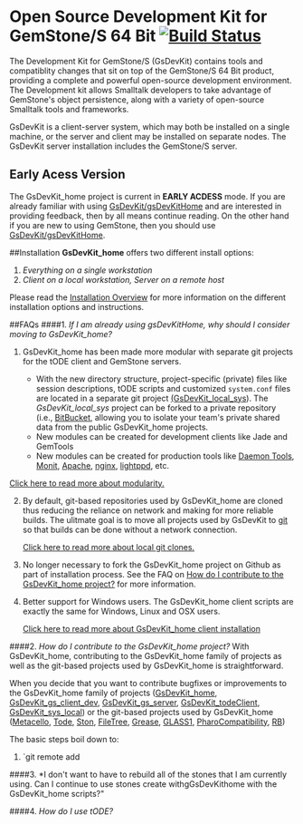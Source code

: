 # Open Source Development Kit for GemStone/S 64 Bit [![Build Status](https://travis-ci.org/GsDevKit/GsDevKit_home.svg?branch=master)](https://travis-ci.org/GsDevKit/GsDevKit_home)

The Development Kit for GemStone/S (GsDevKit) contains tools and compatiblity changes that sit on top of the GemStone/S 64 Bit product, providing a complete and powerful open-source development environment. The Development kit allows Smalltalk developers to take advantage of GemStone's object persistence, along with a variety of open-source Smalltalk tools and frameworks.

GsDevKit is a client-server system, which may both be installed on a single machine, or the server and client may be installed on separate nodes. The GsDevKit server installation includes the GemStone/S server.

## Early Acess Version
The GsDevKit_home project is current in **EARLY ACDESS** mode. If you are already familiar with using [GsDevKit/gsDevKitHome][1] and are interested in providing feedback, then by all means continue reading. On the other hand if you are new to using GemStone, then you should use [GsDevKit/gsDevKitHome][1].

##Installation
**GsDevKit_home** offers two different install options:  

1. *Everything on a single workstation*
2. *Client on a local workstation, Server on a remote host*

Please read the [Installation Overview][2] for more information on the different installation options and instructions.

##FAQs
####1. *If I am already using gsDevKitHome, why should I consider moving to GsDevKit_home?*

1. GsDevKit_home has been made more modular with separate git projects for the tODE client and GemStone servers.  

    - With the new directory structure, project-specific (private) files like session descriptions, tODE scripts and customized `system.conf` files are located in a separate git project [(GsDevKit_local_sys][5]). The *GsDevKit_local_sys* project can be forked to a private repository (i.e., [BitBucket][6], allowing you to isolate your team's private shared data from the public GsDevKit_home projects.
    - New modules can be created for development clients like Jade and GemTools
    - New modules can be created for production tools like [Daemon Tools][8], [Monit][9], [Apache][10], [nginx][12], [lightppd][11], etc.

 [Click here to read more about modularity.][3]

2. By default, git-based repositories used by GsDevKit_home are cloned thus reducing the reliance on network and making for more reliable builds. The ulitmate goal is to move all projects used by GsDevKit to [git][13] so that builds can be done without a network connection.

   [Click here to read more about local git clones.][4]

3. No longer necessary to fork the GsDevKit_home project on Github as part of installation process. See the FAQ on [How do I contribute to the GsDevKit_home project?](#how-do-i-contribute-to-the-gsdevkithome-project) for more information.

4. Better support for Windows users. The GsDevKit_home client scripts are exactly the same for Windows, Linux and OSX users.

   [Click here to read more about GsDevKit_home client installation][7]

####2. *How do I contribute to the GsDevKit_home project?*
With GsDevKit_home, contributing to the GsDevKit_home family of projects as well as the git-based projects used by GsDevKit_home is straightforward. 

When you decide that you want to contribute bugfixes or improvements to the  GsDevKit_home family of projects ([GsDevKit_home][15], [GsDevKit_gs_client_dev][16], [GsDevKit_gs_server][17], [GsDevKit_todeClient][18], [GsDevKit_sys_local][19]) or the git-based projects used by GsDevKit_home ([Metacello][20], [Tode][21], [Ston][22], [FileTree][23], [Grease][24], [GLASS1][25], [PharoCompatibility][26], [RB][27])

The basic steps boil down to:
 1. `git remote add

####3. *I don't want to have to rebuild all of the stones that I am currently using. Can I continue to use stones create withgGsDevKithome with the GsDevKit_home scripts?"

####4. *How do I use tODE?*

[1]: https://github.com/GsDevKit/gsDevKitHome#open-source-development-kit-for-gemstones-64-bit-
[2]: docs/installation#installation-overview
[3]: docs/FAQs/moreModular.md
[4]: docs/FAQs/localGitClones.md
[5]: https://github.com/GsDevKit/GsDevKit_sys_local
[6]: https://bitbucket.org/
[7]: docs/installation/installDevKitClient.md#install-client
[8]: https://code.google.com/p/glassdb/wiki/GLASSDaemonTools
[9]: http://forum.world.st/Glass-Monit-scripts-for-gemstone-td4731164.html
[10]: https://programminggems.wordpress.com/2008/09/12/slice-4/
[11]: https://kentreis.wordpress.com/2009/10/07/my-favorite-glass-front-end-server-lighttpd/
[12]: http://www.monkeysnatchbanana.com/2010/08/18/using-fastcgi-with-nginx-and-seaside/
[13]: https://git-scm.com/
[14]: https://github.com
[15]: https://github.com/GsDevKit/GsDevKit_home
[16]: https://github.com/GsDevKit/GsDevKit_gs_client_dev
[17]: https://github.com/GsDevKit/GsDevKit_gs_server
[18]: https://github.com/GsDevKit/GsDevKit_todeClient
[19]: https://github.com/GsDevKit/GsDevKit_sys_local
[20]: https://github.com/dalehenrich/metacello-work
[21]: https://github.com/dalehenrich/tode
[22]: https://github.com/GsDevKit/ston
[23]: https://github.com/dalehenrich/filetree
[24]: https://github.com/GsDevKit/Grease
[25]: https://github.com/glassdb
[26]: https://github.com/glassdb/PharoCompatibility
[27]: https://github.com/dalehenrich/rb
